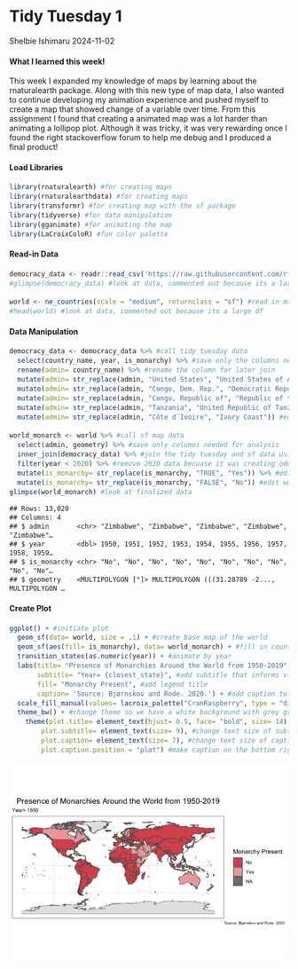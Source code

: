 Tidy Tuesday 1
================
Shelbie Ishimaru
2024-11-02

#### What I learned this week!

This week I expanded my knowledge of maps by learning about the
rnaturalearth package. Along with this new type of map data, I also
wanted to continue developing my animation experience and pushed myself
to create a map that showed change of a variable over time. From this
assignment I found that creating a animated map was a lot harder than
animating a lollipop plot. Although it was tricky, it was very rewarding
once I found the right stackoverflow forum to help me debug and I
produced a final product!

#### Load Libraries

``` r
library(rnaturalearth) #for creating maps
library(rnaturalearthdata) #for creating maps 
library(transformr) #for creating map with the sf package
library(tidyverse) #for data manipulation
library(gganimate) #for animating the map
library(LaCroixColoR) #fun color palette
```

#### Read-in Data

``` r
democracy_data <- readr::read_csv('https://raw.githubusercontent.com/rfordatascience/tidytuesday/master/data/2024/2024-11-05/democracy_data.csv') #read in data from tidy tuesday 
#glimpse(democracy_data) #look at data, commented out because its a large df

world <- ne_countries(scale = "medium", returnclass = "sf") #read in map data to use sf package
#head(world) #look at data, commented out because its a large df
```

#### Data Manipulation

``` r
democracy_data <- democracy_data %>% #call tidy tuesday data
  select(country_name, year, is_monarchy) %>% #save only the columns needed for analysis
  rename(admin= country_name) %>% #rename the column for later join
  mutate(admin= str_replace(admin, "United States", "United States of America")) %>% #edit country name for later join (so it we see values in the final map!)
  mutate(admin= str_replace(admin, "Congo, Dem. Rep.", "Democratic Republic of the Congo")) %>% #edit country name for later join (so it we see values in the final map!)
  mutate(admin= str_replace(admin, "Congo, Republic of", "Republic of the Congo")) %>% #edit country name for later join (so it we see values in the final map!)
  mutate(admin= str_replace(admin, "Tanzania", "United Republic of Tanzania")) %>% #edit country name for later join (so it we see values in the final map!)
  mutate(admin= str_replace(admin, "Côte d`Ivoire", "Ivory Coast")) #edit country name for later join (so it we see values in the final map!)
  
world_monarch <- world %>% #call sf map data
  select(admin, geometry) %>% #save only columns needed for analysis
  inner_join(democracy_data) %>% #join the tidy tuesday and sf data using admin (country name)
  filter(year < 2020) %>% #remove 2020 data becuase it was creating odd output
  mutate(is_monarchy= str_replace(is_monarchy, "TRUE", "Yes")) %>% #edit wording for final map legend
  mutate(is_monarchy= str_replace(is_monarchy, "FALSE", "No")) #edit wording for final map legend
glimpse(world_monarch) #look at finalized data
```

    ## Rows: 13,020
    ## Columns: 4
    ## $ admin       <chr> "Zimbabwe", "Zimbabwe", "Zimbabwe", "Zimbabwe", "Zimbabwe"…
    ## $ year        <dbl> 1950, 1951, 1952, 1953, 1954, 1955, 1956, 1957, 1958, 1959…
    ## $ is_monarchy <chr> "No", "No", "No", "No", "No", "No", "No", "No", "No", "No"…
    ## $ geometry    <MULTIPOLYGON [°]> MULTIPOLYGON (((31.28789 -2..., MULTIPOLYGON …

#### Create Plot

``` r
ggplot() + #initiate plot
  geom_sf(data= world, size = .1) + #create base map of the world
  geom_sf(aes(fill= is_monarchy), data= world_monarch) + #fill in countires by monarchy status
  transition_states(as.numeric(year)) + #animate by year
  labs(title= "Presence of Monarchies Around the World from 1950-2019", #add map title
       subtitle= "Year= {closest_state}", #add subtitle that informs viewers of the current year
       fill= "Monarchy Present", #add legend title
       caption= 'Source: Bjørnskov and Rode. 2020.') + #add caption to provide citation
  scale_fill_manual(values= lacroix_palette("CranRaspberry", type = "discrete")) + #utilize color scheme
  theme_bw() + #change theme so we have a white background with grey grid lines and black outline
    theme(plot.title= element_text(hjust= 0.5, face= "bold", size= 14), #change text size, bold text, and center title
        plot.subtitle= element_text(size= 9), #change text size of subtitle
        plot.caption= element_text(size= 7), #change text size of caption
        plot.caption.position = "plot") #make caption on the bottom right of the page
```

![](../Output/Monarch_Map-1.gif)<!-- -->
